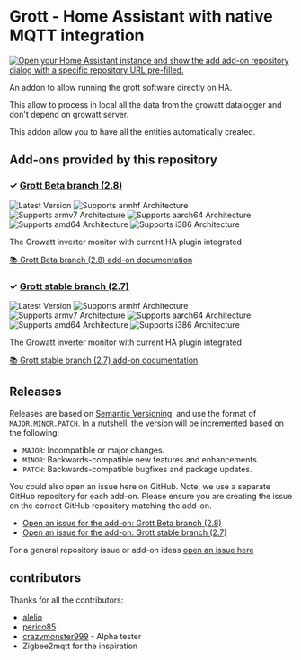 # Grott - Home Assistant with native MQTT integration

[![Open your Home Assistant instance and show the add add-on repository dialog with a specific repository URL pre-filled.](https://my.home-assistant.io/badges/supervisor_add_addon_repository.svg)](https://my.home-assistant.io/redirect/supervisor_add_addon_repository/?repository_url=https%3A%2F%2Fgithub.com%2Fegguy%2Fgrott-home-assistant-add-on)

An addon to allow running the grott software directly on HA.

This allow to process in local all the data from the growatt datalogger and don't depend on growatt server.

This addon allow you to have all the entities automatically created.


## Add-ons provided by this repository

### &#10003; [Grott Beta branch (2.8)][addon-grott-current]

![Latest Version][grott-current-version-shield]
![Supports armhf Architecture][grott-current-armhf-shield]
![Supports armv7 Architecture][grott-current-armv7-shield]
![Supports aarch64 Architecture][grott-current-aarch64-shield]
![Supports amd64 Architecture][grott-current-amd64-shield]
![Supports i386 Architecture][grott-current-i386-shield]

The Growatt inverter monitor with current HA plugin integrated

[:books: Grott Beta branch (2.8) add-on documentation][addon-doc-grott-current]

### &#10003; [Grott stable branch (2.7)][addon-grott]

![Latest Version][grott-version-shield]
![Supports armhf Architecture][grott-armhf-shield]
![Supports armv7 Architecture][grott-armv7-shield]
![Supports aarch64 Architecture][grott-aarch64-shield]
![Supports amd64 Architecture][grott-amd64-shield]
![Supports i386 Architecture][grott-i386-shield]

The Growatt inverter monitor with current HA plugin integrated

[:books: Grott stable branch (2.7) add-on documentation][addon-doc-grott]


## Releases

Releases are based on [Semantic Versioning][semver], and use the format
of ``MAJOR.MINOR.PATCH``. In a nutshell, the version will be incremented
based on the following:

- ``MAJOR``: Incompatible or major changes.
- ``MINOR``: Backwards-compatible new features and enhancements.
- ``PATCH``: Backwards-compatible bugfixes and package updates.

You could also open an issue here on GitHub. Note, we use a separate
GitHub repository for each add-on. Please ensure you are creating the issue
on the correct GitHub repository matching the add-on.

- [Open an issue for the add-on: Grott Beta branch (2.8)][grott-current-issue]
- [Open an issue for the add-on: Grott stable branch (2.7)][grott-issue]

For a general repository issue or add-on ideas [open an issue here][issue]



[addon-grott-current]: https://github.com/egguy/addon-grott-beta/tree/v0.1.3
[addon-doc-grott-current]: https://github.com/egguy/addon-grott-beta/blob/v0.1.3/README.md
[grott-current-issue]: https://github.com/egguy/addon-grott-beta/issues
[grott-current-version-shield]: https://img.shields.io/badge/version-v0.1.3-blue.svg
[grott-current-aarch64-shield]: https://img.shields.io/badge/aarch64-yes-green.svg
[grott-current-amd64-shield]: https://img.shields.io/badge/amd64-yes-green.svg
[grott-current-armhf-shield]: https://img.shields.io/badge/armhf-yes-green.svg
[grott-current-armv7-shield]: https://img.shields.io/badge/armv7-yes-green.svg
[grott-current-i386-shield]: https://img.shields.io/badge/i386-yes-green.svg
[addon-grott]: https://github.com/egguy/addon-grott/tree/v0.1.7
[addon-doc-grott]: https://github.com/egguy/addon-grott/blob/v0.1.7/README.md
[grott-issue]: https://github.com/egguy/addon-grott/issues
[grott-version-shield]: https://img.shields.io/badge/version-v0.1.7-blue.svg
[grott-aarch64-shield]: https://img.shields.io/badge/aarch64-yes-green.svg
[grott-amd64-shield]: https://img.shields.io/badge/amd64-yes-green.svg
[grott-armhf-shield]: https://img.shields.io/badge/armhf-yes-green.svg
[grott-armv7-shield]: https://img.shields.io/badge/armv7-yes-green.svg
[grott-i386-shield]: https://img.shields.io/badge/i386-yes-green.svg

## contributors

Thanks for all the contributors:

- [alelio](https://github.com/alelio)
- [perico85](https://github.com/perico85)
- [crazymonster999](https://github.com/crazymonster999) - Alpha tester
- Zigbee2mqtt for the inspiration

[gitlabci-shield]: https://gitlab.com/egguy/grott-home-assistant-add-on/badges/master/pipeline.svg
[gitlabci]: https://gitlab.com/egguy/grott-home-assistant-add-on/pipelines
[issue]: https://github.com/egguy/grott-home-assistant-add-on/issues
[license-shield]: https://img.shields.io/github/license/egguy/grott-home-assistant-add-on.svg
[maintenance-shield]: https://img.shields.io/maintenance/yes/2023.svg
[project-stage-shield]: https://img.shields.io/badge/project%20stage-production%20ready-brightgreen.svg
[semver]: http://semver.org/spec/v2.0.0.html